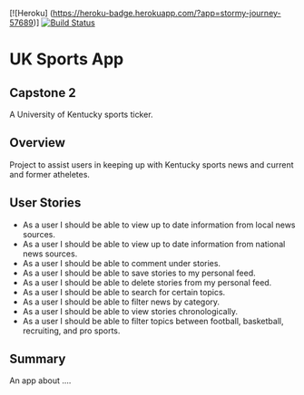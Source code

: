 [![Heroku] (https://heroku-badge.herokuapp.com/?app=stormy-journey-57689)]
[![Build Status](https://travis-ci.org/brarian/uk_app.svg?branch=master)](https://travis-ci.org/brarian/uk_app)

# UK Sports App

## Capstone 2 
A University of Kentucky sports ticker. 

## Overview
Project to assist users in keeping up with Kentucky sports news and current and former atheletes. 

## User Stories 
- As a user I should be able to view up to date information from local news sources. 
- As a user I should be able to view up to date information from national news sources. 
- As a user I should be able to comment under stories. 
- As a user I should be able to save stories to my personal feed. 
- As a user I should be able to delete stories from my personal feed. 
- As a user I should be able to search for certain topics. 
- As a user I should be able to filter news by category.
- As a user I should be able to view stories chronologically.
- As a user I should be able to filter topics between football, basketball, recruiting, and pro sports. 

## Summary 
An app about ....

